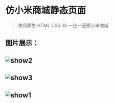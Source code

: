 
# 仿小米商城静态页面

> 使用原生 HTML CSS JS 一比一还原小米商城


图片展示：
-

![show2](https://user-images.githubusercontent.com/34706348/113542915-de203900-9617-11eb-95ba-46d1f505d17a.png)
---


![show3](https://user-images.githubusercontent.com/34706348/113542969-014ae880-9618-11eb-9a0b-f75669c1f52b.png)
----


![show1](https://user-images.githubusercontent.com/34706348/113542977-0445d900-9618-11eb-835c-d693f67cbe0b.png)
----
